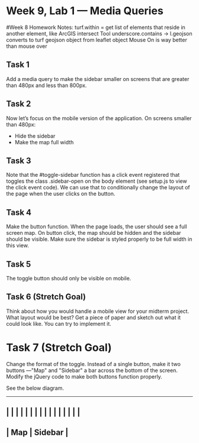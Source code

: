 # Week 9, Lab 1 — Media Queries

#Week 8 Homework Notes:
turf.within = get list of elements that reside in another element, like ArcGIS intersect Tool
underscore.contains ->
l.geojson converts to turf geojson object from leaflet object
Mouse On is way better than mouse over

## Task 1

Add a media query to make the sidebar smaller on screens that are greater
than 480px and less than 800px.

## Task 2

Now let’s focus on the mobile version of the application. On screens smaller
than 480px:

- Hide the sidebar
- Make the map full width

## Task 3

Note that the #toggle-sidebar function has a click event registered that
toggles the class .sidebar-open on the body element (see setup.js to view the
click event code). We can use that to conditionally change the layout of the
page when the user clicks on the button.

## Task 4

Make the button function. When the page loads, the user should see a full screen
map. On button click, the map should be hidden and the sidebar should be
visible. Make sure the sidebar is styled properly to be full width in this view.

## Task 5

The toggle button should only be visible on mobile.

## Task 6 (Stretch Goal)

Think about how you would handle a mobile view for your midterm project. What
layout would be best? Get a piece of paper and sketch out what it could look
like. You can try to implement it.

# Task 7 (Stretch Goal)

Change the format of the toggle. Instead of a single button, make it two buttons
—"Map" and "Sidebar" a bar across the bottom of the screen. Modify the jQuery
code to make both buttons function properly.

See the below diagram.

---------------------
|                   |
|                   |
|                   |
|                   |
|                   |
|                   |
|                   |
|                   |
---------------------
|   Map   | Sidebar |
---------------------
